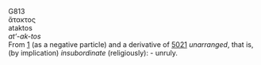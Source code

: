 <body>
  <p>G813<br>  ἄτακτος  <br> ataktos  <br><i>at‘-ak-tos </i><br>From <a href="g0001.htm">1</a> (as a negative particle) and a derivative of <a href="g5021.htm">5021</a>  <i>unarranged</i>, that is, (by implication) <i>insubordinate</i> (religiously): - unruly.<br></p>
 </body>